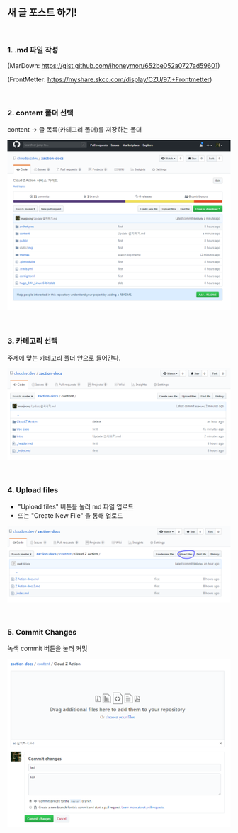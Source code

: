 ## 새 글 포스트 하기!

<br>

### 1. .md 파일 작성

(MarDown: https://gist.github.com/ihoneymon/652be052a0727ad59601)

(FrontMetter: https://myshare.skcc.com/display/CZU/97.+Frontmetter)

<br>

### 2. content 폴더 선택

content -> 글 목록(카테고리 폴더)를 저장하는 폴더

![cotent](static/img/readme/git1.PNG)

<br>

### 3. 카테고리 선택

주제에 맞는 카테고리 폴더 안으로 들어간다.

![카테고리](static/img/readme/git2.PNG)

<br>

### 4. Upload files

* "Upload files" 버튼을 눌러 md 파일 업로드
* 또는 "Create New File" 을 통해 업로드

![업로드](static/img/readme/git3.PNG)

<br>

### 5. Commit Changes

녹색 commit 버튼을 눌러 커밋

![커밋](static/img/readme/git4.PNG)
